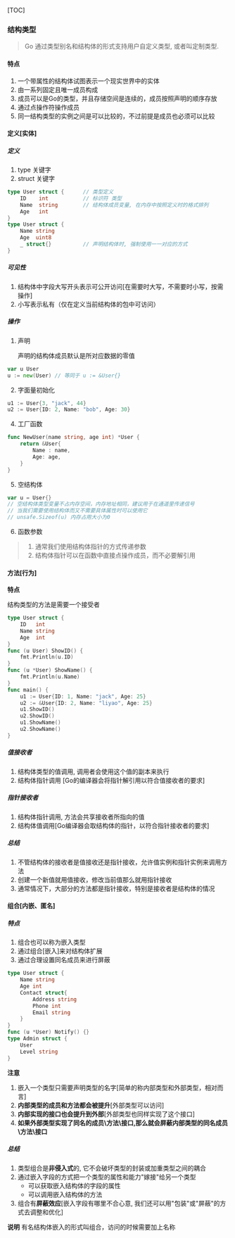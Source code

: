 [TOC]

### 结构类型

>   Go 通过类型别名和结构体的形式支持用户自定义类型, 或者叫定制类型. 

#### 特点

1.  一个带属性的结构体试图表示一个现实世界中的实体
2.  由一系列固定且唯一成员构成
3.  成员可以是Go的类型，并且存储空间是连续的，成员按照声明的顺序存放
4.  通过点操作符操作成员
5.  同一结构类型的实例之间是可以比较的，不过前提是成员也必须可以比较

#### 定义[实体]

##### 定义

1.  type 关键字
2.  struct 关键字

```go
type User struct { 		// 类型定义
	ID    int           // 标识符 类型  
	Name  string        // 结构体成员变量, 在内存中按照定义时的格式排列
	Age   int
}
type User struct {
    Name string
    Age  uint8
    _ struct{}  		// 声明结构体时, 强制使用一一对应的方式
}
```

##### 可见性

1.  结构体中字段大写开头表示可公开访问[在需要时大写，不需要时小写，按需操作]
2.  小写表示私有（仅在定义当前结构体的包中可访问）

##### 操作

1.  声明

    声明的结构体成员默认是所对应数据的零值


```go
var u User
u := new(User) // 等同于 u := &User{}
```

2.  字面量初始化

```go
u1 := User{3, "jack", 44} 
u2 := User{ID: 2, Name: "bob", Age: 30} 
```

4.  工厂函数

~~~go
func NewUser(name string, age int) *User {
    return &User{
        Name : name,
        Age: age,
    }
}
~~~

5.  空结构体

~~~go
var u = User{}
// 空结构体类型变量不占内存空间，内存地址相同，建议用于在通道里传递信号
// 当我们需要使用结构体而又不需要具体属性时可以使用它
// unsafe.Sizeof(u) 内存占用大小为0
~~~

6.  函数参数

>   1.  通常我们使用结构体指针的方式传递参数
>   2.  结构体指针可以在函数中直接点操作成员，而不必要解引用

#### 方法[行为]

**特点**

结构类型的方法是需要一个接受者

~~~go
type User struct {
	ID   int
	Name string
	Age  int
}
func (u User) ShowID() {
	fmt.Println(u.ID)
}
func (u *User) ShowName() {
    fmt.Println(u.Name)
}
func main() {
	u1 := User{ID: 1, Name: "jack", Age: 25}
	u2 := &User{ID: 2, Name: "liyao", Age: 25}
	u1.ShowID()
	u2.ShowID()
	u1.ShowName()
	u2.ShowName()
}
~~~

##### 值接收者

1.  结构体类型的值调用, 调用者会使用这个值的副本来执行
3.  结构体指针调用 [Go的编译器会将指针解引用以符合值接收者的要求]

##### 指针接收者

1.  结构体指针调用, 方法会共享接收者所指向的值
2.  结构体值调用[Go编译器会取结构体的指针，以符合指针接收者的要求]

##### 总结

1.  不管结构体的接收者是值接收还是指针接收，允许值实例和指针实例来调用方法
2.  创建一个新值就用值接收，修改当前值那么就用指针接收
3.  通常情况下，大部分的方法都是指针接收，特别是接收者是结构体的情况

#### 组合[内嵌、匿名]

##### 特点

1.  组合也可以称为嵌入类型
2.  通过组合[嵌入]来对结构体扩展
3.  通过合理设置同名成员来进行屏蔽

~~~go
type User struct {
	Name string
	Age int
	Contact struct{
		Address string
		Phone int
        Email string
	}
}
func (u *User) Notify() {}
type Admin struct {
    User
    Level string
}
~~~

**注意**

1.  嵌入一个类型只需要声明类型的名字[简单的称内部类型和外部类型，相对而言]
2.  **内部类型的成员和方法都会被提升**[外部类型可以访问]
3.  **内部实现的接口也会提升到外部**[外部类型也同样实现了这个接口]
4.  **如果外部类型实现了同名的成员\方法\接口,那么就会屏蔽内部类型的同名成员\方法\接口**

##### 总结

1.  类型组合是**非侵入式**的, 它不会破坏类型的封装或加重类型之间的耦合
2.  通过嵌入字段的方式把一个类型的属性和能力"嫁接"给另一个类型
    *   可以获取嵌入结构体的字段的属性
    *   可以调用嵌入结构体的方法
3.  组合有**屏蔽效应**[嵌入字段有哪里不合心意, 我们还可以用"包装"或"屏蔽"的方式去调整和优化]

**说明** 有名结构体嵌入的形式叫组合，访问的时候需要加上名称
